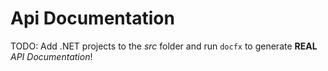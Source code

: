 # Api Documentation
TODO: Add .NET projects to the *src* folder and run `docfx` to generate **REAL** *API Documentation*!
